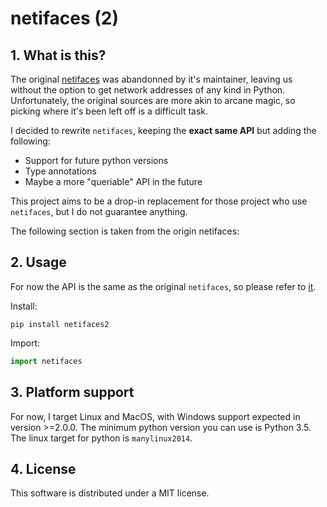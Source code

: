# netifaces (2)

## 1. What is this?

The original [netifaces](https://github.com/al45tair/netifaces) was abandonned by it's maintainer,
leaving us without the option to get network addresses of any kind in Python. Unfortunately, the 
original sources are more akin to arcane magic, so picking where it's been left off is a difficult
task.

I decided to rewrite `netifaces`, keeping the **exact same API** but adding the following:

- Support for future python versions
- Type annotations
- Maybe a more "queriable" API in the future

This project aims to be a drop-in replacement for those project who use `netifaces`, but I do not
guarantee anything.


The following section is taken from the origin netifaces:

## 2. Usage

For now the API is the same as the original `netifaces`, so please refer to [it](https://github.com/al45tair/netifaces).

Install:
```shell
pip install netifaces2
```

Import:
```python
import netifaces
```


## 3. Platform support

For now, I target Linux and MacOS, with Windows support expected in version >=2.0.0. The minimum python
version you can use is Python 3.5. The linux target for python is `manylinux2014`.

## 4. License

This software is distributed under a MIT license.
